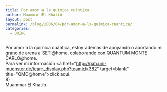 ```yaml
---
title: Por amor a la química cuántica
author: Muammar El Khatib
layout: post
permalink: /blog/2006/04/por-amor-a-la-quimica-cuantica/
categories:
  - BOINC
---
```

Por amor a la química cuántica, estoy además de apoyando o aportando mi grano de arena a SETI@home, colaborando con QUANTUM MONTE CARLO@home.  
Para ver mi información <a href="http://qah.uni-muenster.de/team_display.php?teamid=382" target=blank" title="QMC@home">click aquí</a>.  
8)  
Muammar El Khatib.